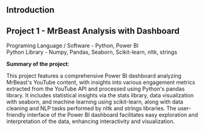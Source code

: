 ## Introduction

##  Project 1 - MrBeast Analysis with Dashboard 

Programing Language / Software - Python, Power BI \
Python Library - Numpy, Pandas, Seaborn, Scikit-learn, nltk,  strings

**Summary of the project**:

This project features a comprehensive Power BI dashboard analyzing MrBeast's YouTube content, with insights into various engagement metrics extracted from the YouTube API and processed using Python's pandas library. It includes statistical insights via the stats library, data visualization with seaborn, and machine learning using scikit-learn, along with data cleaning and NLP tasks performed by nltk and strings libraries. The user-friendly interface of the Power BI dashboard facilitates easy exploration and interpretation of the data, enhancing interactivity and visualization.
